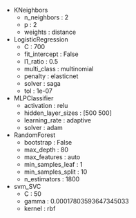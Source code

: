 * KNeighbors
  *  n_neighbors :  2
  *  p :  2
  *  weights :  distance
* LogisticRegression
  *  C :  700
  *  fit_intercept :  False
  *  l1_ratio :  0.5
  *  multi_class :  multinomial
  *  penalty :  elasticnet
  *  solver :  saga
  *  tol :  1e-07
* MLPClassifier
  *  activation :  relu
  *  hidden_layer_sizes :  [500 500]
  *  learning_rate :  adaptive
  *  solver :  adam
* RandomForest
  *  bootstrap :  False
  *  max_depth :  80
  *  max_features :  auto
  *  min_samples_leaf :  1
  *  min_samples_split :  10
  *  n_estimators :  1800
* svm_SVC
  *  C :  50
  *  gamma :  0.00017803593647345033
  *  kernel :  rbf
